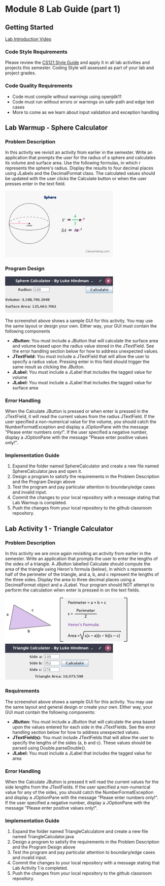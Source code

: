 # Module 8 Lab Guide (part 1)
## Getting Started
[Lab Introduction Video](https://youtu.be/4qre8IRmaUw)

### Code Style Requirements
Please review the [CS121 Style Guide](https://docs.google.com/document/d/1LWbGQBKkApnNAzzgwOSvRM03DmhYWx5yEfecT2WXfjI/edit?usp=sharing) and apply it in all lab activities and projects this semester. Coding Style will assessed as part of your lab and project grades. 

### Code Quality Requirements
- Code must compile without warnings using openjdk11
- Code must run without errors or warnings on safe-path and edge test cases
- More to come as we learn about input validation and exception handling  

## Lab Warmup - Sphere Calculator
### Problem Description
In this activity we revisit an activity from earlier in the semester.  Write an application that prompts the user for the radius of a sphere and calculates its volume and surface area.  Use the following formulas, in which r represents the sphere's radius.  Display the results to four decimal places using JLabels and the DecimalFormat class. The calculated values should be updated with the user clicks the Calculate button or when the user presses enter in the text field.

<img src="images/volume-and-surface-area-formula.png" alt="Sphere Formulas" width="350">

### Program Design

<img src="images/sphere-calculator-screenshot.png" alt="Sphere Calculator Screenshot" width="350">

The screenshot above shows a sample GUI for this activity.  You may use the same layout or design your own.  Either way, your GUI must contain the following components

+ **JButton:** You must include a JButton that will calculate the surface area and volume based upon the radius value stored in the JTextField. See the error handling section below for how to address unexpected values.
+ **JTextField:** You must include a JTextField that will allow the user to specify a radius value. Pressing enter in this field should trigger the same result as clicking the JButton.
+ **JLabel:** You must include a JLabel that includes the tagged value for volume
+ **JLabel:** You must include a JLabel that includes the tagged value for surface area

### Error Handling
When the Calculate JButton is pressed or when enter is pressed in the JTextField, it will read the current values from the radius JTextField.  If the user specified a non-numerical value for the volume, you should catch the NumberFormatException and display a JOptionPane with the message "Please enter numbers only!".  If the user specified a negative number, display a JOptionPane with the message "Please enter positive values only!".

### Implementation Guide
1. Expand the folder named  SphereCalculator and create a new file named SphereCalculator.java and open it.
2. Design a program to satisfy the requirements in the Problem Description and the Program Design above
3. Test the program and pay particular attention to boundary/edge cases and invalid input.
4. Commit the changes to your local repository with a message stating that Lab Warmup is completed.
5. Push the changes from your local repository to the github classroom repository.

## Lab Activity 1 - Triangle Calculator
### Problem Description
In this activity we are once again revisiting an activity from earlier in the semester.  Write an application that prompts the user to enter the lengths of the sides of a triangle. A JButton labelled Calculate should compute the area of the triangle using Heron's formula (below), in which s represents half of the perimeter of the triangle, and a, b, and c represent the lengths of the three sides. Display the area to three decimal places using a DecimalFormat object and a JLabel. Your program should NOT attempt to perform the calculation when enter is pressed in on the text fields.

<img src="images/heron-formula.png" alt="Heron's Formula" width="400">

<img src="images/triangle-calculator-screenshot.png" alt="Triangle Calculator Screenshot" width="350">

### Requirements
The screenshot above shows a sample GUI for this activity.  You may use the same layout and general design or create your own.  Either way, your GUI must contain the following components:

+ **JButton:** You must include a JButton that will calculate the area based upon the values entered for each side in the JTextFields. See the error handling section below for how to address unexpected values.
+ **JTextField(s):** You must include JTextFields that will allow the user to specify the lengths of the sides (a, b and c). These values should be parsed using Double.parseDouble().
+ **JLabel:** You must include a JLabel that includes the tagged value for area

### Error Handling
When the Calculate JButton is pressed it will read the current values for the side lengths from the JTextFields.  If the user specified a non-numerical value for any of the sides, you should catch the NumberFormatException and display a JOptionPane with the message "Please enter numbers only!".  If the user specified a negative number, display a JOptionPane with the message "Please enter positive values only!".

### Implementation Guide
1. Expand the folder named TriangleCalculatore and create a new file named TriangleCalculator.java
2. Design a program to satisfy the requirements in the Problem Description and the Program Design above
3. Test the program and pay particular attention to boundary/edge cases and invalid input.
4. Commit the changes to your local repository with a message stating that Lab Activity 1 is completed.
5. Push the changes from your local repository to the github classroom repository.
